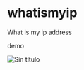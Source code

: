 # whatismyip
What is my ip address

demo

![Sin título](https://user-images.githubusercontent.com/61884452/171747044-059d35eb-63cc-4cdb-bbf8-3ab26d313f0c.png)
